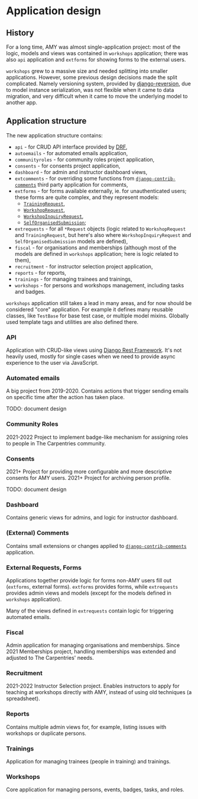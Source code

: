 # Application design

## History

For a long time, AMY was almost single-application project: most of the logic,
models and views was contained in `workshops` application; there was also `api`
application and `extforms` for showing forms to the external users.

`workshops` grew to a massive size and needed splitting into smaller applications.
However, some previous design decisions made the split complicated. Namely versioning
system, provided by
[django-reversion](https://django-reversion.readthedocs.io/en/stable/), due to
model instance serialization, was not flexible when it came to data migration, and
very difficult when it came to move the underlying model to another app.

## Application structure

The new application structure contains:

* `api` - for CRUD API interface provided by [DRF](https://www.django-rest-framework.org/),
* `autoemails` - for automated emails application,
* `communityroles` - for community roles project application,
* `consents` - for consents project application,
* `dashboard` - for admin and instructor dashboard views,
* `extcomments` - for overriding some functions from
  [`django-contrib-comments`](https://django-contrib-comments.readthedocs.io/en/latest/quickstart.html)
  third party application for comments,
* `extforms` - for forms available externally, ie. for unauthenticated users; these
  forms are quite complex, and they represent models:
    * [`TrainingRequest`](./database_models.md#trainingrequest),
    * [`WorkshopRequest`](./database_models.md#workshoprequest),
    * [`WorkshopInquiryRequest`](./database_models.md#workshopinquiryrequest),
    * [`SelfOrganisedSubmission`](./database_models.md#selforganisedsubmission);
* `extrequests` - for all `*Request` objects (logic related to `WorkshopRequest` and
  `TrainingRequest`, but here's also where `WorkshopInquiryRequest` and
  `SelfOrganisedSubmission` models are defined),
* `fiscal` - for organisations and memberships (although most of the models are defined
  in `workshops` application; here is logic related to them),
* `recruitment` - for instructor selection project application,
* `reports` - for reports,
* `trainings` - for managing trainees and trainings,
* `workshops` - for persons and workshops management, including tasks and badges.

`workshops` application still takes a lead in many areas, and for now should be
considered "core" application. For example it defines many reusable classes,
like `TestBase` for base test case, or multiple model mixins. Globally used template
tags and utilities are also defined there.


### API
Application with CRUD-like views using
[Django Rest Framework](https://www.django-rest-framework.org/). It's not heavily used,
mostly for single cases when we need to provide async experience to the user via
JavaScript.

### Automated emails
A big project from 2019-2020. Contains actions that trigger sending emails on
specific time after the action has taken place.

TODO: document design

### Community Roles
2021-2022 Project to implement badge-like mechanism for assigning roles to people in
The Carpentries community.

### Consents
2021+ Project for providing more configurable and more descriptive consents for AMY
users.
2021+ Project for archiving person profile.

TODO: document design

### Dashboard
Contains generic views for admins, and logic for instructor dashboard.

### (External) Comments
Contains small extensions or changes applied to
[`django-contrib-comments`](https://django-contrib-comments.readthedocs.io/en/latest/quickstart.html)
application.

### External Requests, Forms
Applications together provide logic for forms non-AMY users fill out (`extforms`,
external forms). `extforms` provides forms, while `extrequests` provides admin views
and models (except for the models defined in `workshops` application).

Many of the views defined in `extrequests` contain logic for triggering automated
emails.

### Fiscal
Admin application for managing organisations and memberships.
Since 2021 Memberships project, handling memberships was extended and adjusted to The
Carpentries' needs.

### Recruitment
2021-2022 Instructor Selection project. Enables instructors to apply for teaching at
workshops directly with AMY, instead of using old techniques (a spreadsheet).

### Reports
Contains multiple admin views for, for example, listing issues with workshops or
duplicate persons.

### Trainings
Application for managing trainees (people in training) and trainings.

### Workshops
Core application for managing persons, events, badges, tasks, and roles.
